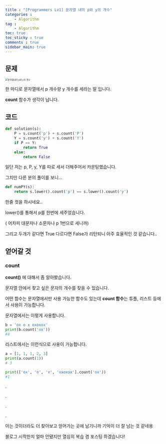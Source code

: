 ```yaml
---
title : "[Programmers Lv1] 문자열 내의 p와 y의 개수"
categories :
    - Algorithm
tag :
    - Algorithm
toc: true
toc_sticky : true
comments : true
sidebar_main: true
---
```


## 문제



<img src="../../images/문자열내의p와y의갯수.JPEG" alt="문자열내의 p와 y의 갯수" style="zoom: 50%;" />



한 마디로 문자열에서 p 개수랑 y 개수를 세라는 말 입니다.

**count** 함수가 생각이 납니다.

## 코드



```python
def solution(s):
    P = s.count('p') + s.count('P')
    Y = s.count('y') + s.count('Y')
    if P == Y:
        return True
    else:
        return False
```

일단 저는 p, P, y, Y를 따로 세서 더해주어서 카운팅했습니다.

그치만 다른 분의 풀이를 보니...

```python
def numPY(s):
    return s.lower().count('p') == s.lower().count('y')
```

한줄 컷을 하시네요..

lower()를 통해서 p를 한번에 세주었습니다. 

( 어차피 대문자나 소문자나 p 1번으로 세니까)

그리고 두개가 같다면 True 다르다면 False가 리턴되니 아주 효율적인 것 같습니다..



## 얻어갈 것

### count

**count()** 에 대해서 좀  알아봤습니다.

문자열 안에서 찾고 싶은 문자의 개수를 찾을 수 있습니다.

어떤 함수는 문자열에서만 사용 가능한 함수도 있는데 **count 함수**는 튜플, 리스트 등에서 사용이 가능합니다.

문자열에서는 이렇게 사용합니다.

```python
b = 'ox o x oxoxox'
print(b.count('ox'))
#4
```

리스트에서는 이런식으로 사용이 가능합니다.

```python
a = [1, 1, 1, 2, 3]
print(a.count(1))
# 3

print(['ox', 'o', 'x', 'oxoxox'].count('ox'))
#1
```

.

.

.

.

아는 것이더라도 더 찾아보고 얻어가는 곳에 남기니까 기억이 더 잘 남는 것 같네용

블로그 시작한지 얼마 안됐지만 열심히 복습 겸 포스팅 하겠습니다!

